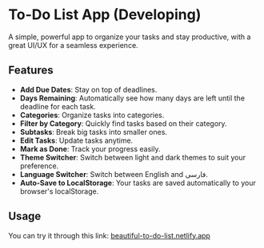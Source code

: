 # To-Do List App (Developing)

A simple, powerful app to organize your tasks and stay productive, with a great UI/UX for a seamless experience.

## Features

- **Add Due Dates**: Stay on top of deadlines.
- **Days Remaining**: Automatically see how many days are left until the deadline for each task.
- **Categories**: Organize tasks into categories.
- **Filter by Category**: Quickly find tasks based on their category.
- **Subtasks**: Break big tasks into smaller ones.
- **Edit Tasks**: Update tasks anytime.
- **Mark as Done**: Track your progress easily.
- **Theme Switcher**: Switch between light and dark themes to suit your preference.
- **Language Switcher**: Switch between English and فارسی.
- **Auto-Save to LocalStorage**: Your tasks are saved automatically to your browser's localStorage.

## Usage

You can try it through this link:
[beautiful-to-do-list.netlify.app](https://beautiful-to-do-list.netlify.app)

